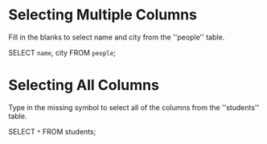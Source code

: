 # Selecting Multiple Columns

Fill in the blanks to select name and city from the ''people'' table.

SELECT `name`, city FROM `people`;

# Selecting All Columns

Type in the missing symbol to select all of the columns from the ''students'' table.

SELECT `*` FROM students;